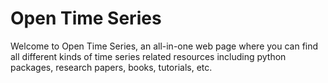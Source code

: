 # Open Time Series

Welcome to Open Time Series, an all-in-one web page where you can find all different 
kinds of time series related resources including python packages, research papers, books, tutorials, etc. 

